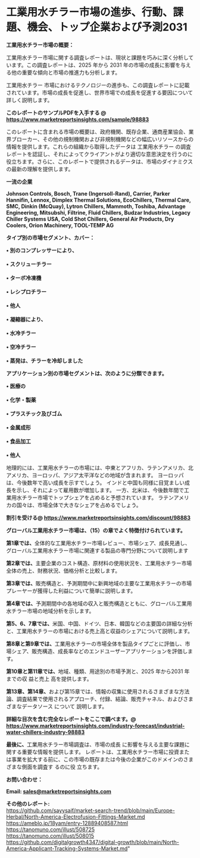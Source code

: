 # 工業用水チラー市場の進歩、行動、課題、機会、トップ企業および予測2031

<strong><b>工業用水チラー市場の概要：</b></strong>

工業用水チラー市場に関する調査レポートは、現状と課題を巧みに深く分析しています。この調査レポートは、2025 年から 2031 年の市場の成長に影響を与える他の重要な傾向と市場の推進力も分析します。

工業用水チラー 市場におけるテクノロジーの進歩も、この調査レポートに記載されています。市場の成長を促進し、世界市場での成長を促進する要因について詳しく説明します。

<strong>このレポートのサンプルPDFを入手する @ <a href=https://www.marketreportsinsights.com/sample/98883>https://www.marketreportsinsights.com/sample/98883</a></strong>

このレポートに含まれる市場の概要は、政府機関、既存企業、通商産業協会、業界ブローカー、その他の規制機関および非規制機関などの幅広いリソースからの情報を提供します。これらの組織から取得したデータは 工業用水チラー の調査レポートを認証し、それによってクライアントがより適切な意思決定を行うのに役立ちます。さらに、このレポートで提供されるデータは、市場のダイナミクスの最新の理解を提供します。

<strong>一流の企業</strong>

<strong><b>Johnson Controls, Bosch, Trane (Ingersoll-Rand), Carrier, Parker Hannifin, Lennox, Dimplex Thermal Solutions, EcoChillers, Thermal Care, SMC, Dinkin (McQuay), Lytron Chillers, Mammoth, Toshiba, Advantage Engineering, Mitsubshi, Filtrine, Fluid Chillers, Budzar Industries, Legacy Chiller Systems USA, Cold Shot Chillers, General Air Products, Dry Coolers, Orion Machinery, TOOL-TEMP AG</b></strong>

<strong><b>タイプ別の市場セグメント、カバー：</b></strong>

<strong>• 別のコンプレッサーにより、<br><br>• スクリューチラー<br><br>• ターボ冷凍機<br><br>• レシプロチラー<br><br>• 他人<br><br>• 凝縮器により、<br><br>• 水冷チラー<br><br>• 空冷チラー<br><br>• 蒸発は、チラーを冷却しました</strong>

<strong><b>アプリケーション別の市場セグメントは、次のように分類できます。</b></strong>

<strong>• 医療の<br><br>• 化学・製薬<br><br>• プラスチック及びゴム<br><br>• 金属成形<br><br>• 食品加工<br><br>• 他人</strong>

 地理的には、工業用水チラーの市場には、中東とアフリカ、ラテンアメリカ、北アメリカ、ヨーロッパ、アジア太平洋などの地域が含まれます。 ヨーロッパは、今後数年で高い成長を示すでしょう。 インドと中国も同様に目覚ましい成長を示し、それによって雇用数が増加します。 一方、北米は、今後数年間で工業用水チラー市場でトップシェアを占めると予想されています。 ラテンアメリカの国々は、市場全体で大きなシェアを占めるでしょう。

<strong>割引を受ける@ <a href=https://www.marketreportsinsights.com/discount/98883>https://www.marketreportsinsights.com/discount/98883</a></strong>

<strong><b>グローバル工業用水チラー市場は、（15）の章でよく特徴付けられています。</b></strong>

<strong><b>第</b></strong><strong><b>1章では、</b></strong>全体的な工業用水チラー市場レビュー、市場シェア、成長見通し、グローバル工業用水チラー市場に関連する製品の専門分野について説明します

<strong><b>第2章では、</b></strong>主要企業のコスト構造、原材料の使用状況を、工業用水チラー市場全体の売上、財務状況、価格分析と比較します。

<strong><b>第3章では、</b></strong>販売構造と、予測期間中に新興地域の主要な工業用水チラーの市場プレーヤーが獲得した利益について簡単に説明します。

<strong><b>第4章では、</b></strong>予測期間中の各地域の収入と販売構造とともに、グローバル工業用水チラー市場の地域分析を示します。

<strong><b>第5、6、7章では、</b></strong>米国、中国、ドイツ、日本、韓国などの主要国の詳細な分析と、工業用水チラーの市場における売上高と収益のシェアについて説明します。

<strong><b>第8章と第9章では、</b></strong>工業用水チラーの市場全体を製品タイプごとに評価し、市場シェア、販売構造、成長率などのエンドユーザーアプリケーションを評価します。

<strong><b>第10章と第11章では、</b></strong>地域、種類、用途別の市場予測と、2025 年から2031 年までの収 益と売上 高を提供します。

<strong><b>第13章、第14章、</b></strong>および第15章では、情報の収集に使用されるさまざまな方法論、調査結果で使用されるアプローチ、付録、結論、販売チャネル、およびさまざまなデータソース について 説明します。

<strong>詳細な目次を含む完全なレポートをここで調べます。@ <a href=https://www.marketreportsinsights.com/industry-forecast/industrial-water-chillers-industry-98883>https://www.marketreportsinsights.com/industry-forecast/industrial-water-chillers-industry-98883</a></strong>

<strong><b>最後に、</b></strong>工業用水チラー市場調査は、市場の成長 に影響を</a>与える主要な課題に関する重要な情報を提供します。 レポートは、工業用水チラー市場に投資または事業を拡大する前に、この市場の既存または今後の企業がこのドメインのさまざまな側面を調査す るのに役 立ちます。

<strong><b>お問い合わせ：</b></strong>

<strong>Email: </strong><a href=mailto:sales@marketreportsinsights.com><strong>sales@marketreportsinsights.com</strong></a>

<strong>その他のレポート:</strong>
<br>
<a href=https://github.com/sayysaif/market-search-trend/blob/main/Europe-Herbal/North-America-Electrofusion-Fittings-Market.md>https://github.com/sayysaif/market-search-trend/blob/main/Europe-Herbal/North-America-Electrofusion-Fittings-Market.md</a>
<br>
<a href=https://ameblo.jp/18yam/entry-12889408587.html>https://ameblo.jp/18yam/entry-12889408587.html</a>
<br>
<a href=https://tanomuno.com/illust/508725>https://tanomuno.com/illust/508725</a>
<br>
<a href=https://tanomuno.com/illust/508015>https://tanomuno.com/illust/508015</a>
<br>
<a href=https://github.com/digitalgrowth4347/digital-growth/blob/main/North-America-Applicant-Tracking-Systems-Market.md>https://github.com/digitalgrowth4347/digital-growth/blob/main/North-America-Applicant-Tracking-Systems-Market.md</a>"
